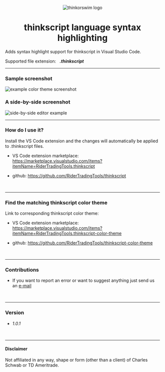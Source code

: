 
<p align="center"> <img src="https://ridertradingtools.com/images/thinkorswim.png" alt="thinkorswim logo"> </p>
<h1  align="center"> thinkscript language syntax highlighting </h1> 


Adds syntax highlight support for thinkscript in Visual Studio Code. 

Supported file extension: &nbsp; <b><i>.thinkscript</i></b>

---

### Sample screenshot
<img src="https://ridertradingtools.com/images/example_ts_color_theme.png" alt="example color theme screenshot">

### A side-by-side screenshot
<img src="https://ridertradingtools.com/images/side-by-side_example.png" alt="side-by-side editor example">

<br>

---

### How do I use it?

Install the VS Code extension and the changes will automatically be applied to .thinkscript files.

- VS Code extension marketplace:  https://marketplace.visualstudio.com/items?itemName=RiderTradingTools.thinkscript

- github: https://github.com/RiderTradingTools/thinkscript

<br>

---

### Find the matching thinkscript color theme
Link to corresponding thinkscript color theme: 

- VS Code extension marketplace:  https://marketplace.visualstudio.com/items?itemName=RiderTradingTools.thinkscript-color-theme

- github: https://github.com/RiderTradingTools/thinkscript-color-theme

<br>



---

### Contributions

- If you want to report an error or want to suggest anything just send us an [e-mail](mailto:tools@ridertradingtools.com)

<br>

---

### Version 
- *1.0.1*

<br>

---

#### Disclaimer
Not affiliated in any way, shape or form (other than a client) of Charles Schwab or TD Ameritrade.




